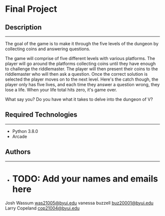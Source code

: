 # Final Project

## Description
---
The goal of the game is to make it through the five levels of the dungeon by collecting coins and
answering questions. 

The game will comprise of five different levels with various platforms. The player will go around the 
platforms collecting coins until they have enough to challenge the riddlemaster. The player will then
present their coins to the riddlemaster who will then ask a question. Once the correct solution is selected
the player moves on to the next level. Here's the catch though, the player only has five lives, and each time 
they answer a question wrong, they lose a life. When your life total hits zero, it's game over. 

What say you? Do you have what it takes to delve into the dungeon of V?

## Required Technologies
---
* Python 3.8.0
* Arcade

## Authors
---
* # TODO: Add your names and emails here

Josh Wassum was21005@byui.edu
vanessa buzzell 
buz20001@byui.edu
Larry Copeland cop21004@byui.edu
